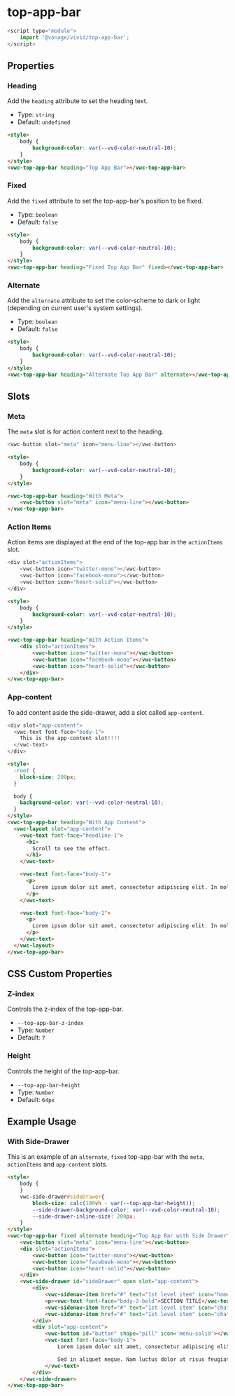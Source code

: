 # top-app-bar

```js
<script type="module">
    import '@vonage/vivid/top-app-bar';
</script>
```

## Properties

### Heading

Add the `heading` attribute to set the heading text.

- Type: `string`
- Default: `undefined`

```html preview full
<style>
    body {
        background-color: var(--vvd-color-neutral-10);
    }
</style>
<vwc-top-app-bar heading="Top App Bar"></vwc-top-app-bar>
```

### Fixed

Add the `fixed` attribute to set the top-app-bar's position to be fixed.

- Type: `boolean`
- Default: `false`

```html preview full
<style>
    body {
        background-color: var(--vvd-color-neutral-10);
    }
</style>
<vwc-top-app-bar heading="Fixed Top App Bar" fixed></vwc-top-app-bar>
```

### Alternate

Add the `alternate` attribute to set the color-scheme to dark or light (depending on current user's system settings).

- Type: `boolean`
- Default: `false`

```html preview full
<style>
    body {
        background-color: var(--vvd-color-neutral-10);
    }
</style>
<vwc-top-app-bar heading="Alternate Top App Bar" alternate></vwc-top-app-bar>
```

## Slots

### Meta

The `meta` slot is for action content next to the heading.

```js
<vwc-button slot="meta" icon="menu-line"></vwc-button>
```

```html preview full
<style>
    body {
        background-color: var(--vvd-color-neutral-10);
    }
</style>

<vwc-top-app-bar heading="With Meta">
    <vwc-button slot="meta" icon="menu-line"></vwc-button>
</vwc-top-app-bar>
```

### Action Items

Action items are displayed at the end of the top-app bar in the `actionItems` slot.

```js
<div slot="actionItems">
    <vwc-button icon="twitter-mono"></vwc-button>
    <vwc-button icon="facebook-mono"></vwc-button>
    <vwc-button icon="heart-solid"></vwc-button>
</div>
```

```html preview full
<style>
    body {
        background-color: var(--vvd-color-neutral-10);
    }
</style>

<vwc-top-app-bar heading="With Action Items">
    <div slot="actionItems">
        <vwc-button icon="twitter-mono"></vwc-button>
        <vwc-button icon="facebook-mono"></vwc-button>
        <vwc-button icon="heart-solid"></vwc-button>
    </div>
</vwc-top-app-bar>
```

### App-content

To add content aside the side-drawer, add a slot called `app-content`.

```js
<div slot="app-content">
  <vwc-text font-face="body-1">
    This is the app-content slot!!!!
  </vwc-text>
</div>
```

```html preview full
<style>
  :root {
    block-size: 200px;
  }

  body {
    background-color: var(--vvd-color-neutral-10);
  }
</style>
<vwc-top-app-bar heading="With App Content">
  <vwc-layout slot="app-content">
    <vwc-text font-face="headline-1">
      <h1>
        Scroll to see the effect.
      </h1>
    </vwc-text>

    <vwc-text font-face="body-1">
      <p>
        Lorem ipsum dolor sit amet, consectetur adipiscing elit. In mollis ante est, ac porta sapien rutrum in. Fusce id pulvinar massa. In est erat, gravida sed velit id, tempus tempus metus. Proin mollis auctor orci. Curabitur vestibulum elementum imperdiet. Mauris ac nisl vel nisi auctor sodales. Vestibulum vel rutrum leo, a convallis tellus. Aliquam vel ultricies elit, eget malesuada orci. Praesent ut blandit nisl. Morbi ut ligula faucibus ante pellentesque condimentum sit amet ac dui. Suspendisse potenti. Ut et massa arcu. Pellentesque pellentesque id tortor at ornare.
      </p>
    </vwc-text>

    <vwc-text font-face="body-1">
      <p>
        Lorem ipsum dolor sit amet, consectetur adipiscing elit. In mollis ante est, ac porta sapien rutrum in. Fusce id pulvinar massa. In est erat, gravida sed velit id, tempus tempus metus. Proin mollis auctor orci. Curabitur vestibulum elementum imperdiet. Mauris ac nisl vel nisi auctor sodales. Vestibulum vel rutrum leo, a convallis tellus. Aliquam vel ultricies elit, eget malesuada orci. Praesent ut blandit nisl. Morbi ut ligula faucibus ante pellentesque condimentum sit amet ac dui. Suspendisse potenti. Ut et massa arcu. Pellentesque pellentesque id tortor at ornare.
      </p>
    </vwc-text>
  </vwc-layout>
</vwc-top-app-bar>
```

## CSS Custom Properties

### Z-index

Controls the z-index of the top-app-bar.

- `--top-app-bar-z-index`
- Type: `Number`
- Default: `7`

### Height

Controls the height of the top-app-bar.  

- `--top-app-bar-height`
- Type: `Number`
- Default: `64px`

## Example Usage

### With Side-Drawer

This is an example of an `alternate`, `fixed` top-app-bar with the `meta`, `actionItems` and `app-content` slots.

```html preview full
<style>
    body {
    }
    vwc-side-drawer#sideDrawer{
        block-size: calc(100vh - var(--top-app-bar-height));
        --side-drawer-background-color: var(--vvd-color-neutral-10);
        --side-drawer-inline-size: 200px;
    }
</style>
<vwc-top-app-bar fixed alternate heading="Top App Bar with Side Drawer">
    <vwc-button slot="meta" icon="menu-line"></vwc-button>
    <div slot="actionItems">
        <vwc-button icon="twitter-mono"></vwc-button>
        <vwc-button icon="facebook-mono"></vwc-button>
        <vwc-button icon="heart-solid"></vwc-button>
    </div>
    <vwc-side-drawer id="sideDrawer" open slot="app-content">
        <div>
            <vwc-sidenav-item href="#" text="1st level item" icon="home-line"></vwc-sidenav-item>
            <p><vwc-text font-face="body-2-bold">SECTION TITLE</vwc-text></p>
            <vwc-sidenav-item href="#" text="1st level item" icon="chat-line"></vwc-sidenav-item>
            <vwc-sidenav-item href="#" text="1st level item" icon="chat-line"></vwc-sidenav-item>
        </div>
        <div slot="app-content">
            <vwc-button id="button" shape="pill" icon='menu-solid'></vwc-button>
            <vwc-text font-face="body-1">
                Lorem ipsum dolor sit amet, consectetur adipiscing elit. In mollis ante est, ac porta sapien rutrum in. Fusce id pulvinar massa. In est erat, gravida sed velit id, tempus tempus metus. Proin mollis auctor orci. Curabitur vestibulum elementum imperdiet. Mauris ac nisl vel nisi auctor sodales. Vestibulum vel rutrum leo, a convallis tellus. Aliquam vel ultricies elit, eget malesuada orci. Praesent ut blandit nisl. Morbi ut ligula faucibus ante pellentesque condimentum sit amet ac dui. Suspendisse potenti. Ut et massa arcu. Pellentesque pellentesque id tortor at ornare.

                Sed in aliquet neque. Nam luctus dolor ut risus feugiat, ut vehicula dui rhoncus. Integer sit amet mi vel urna varius porttitor in nec metus. Phasellus et turpis et odio rhoncus volutpat. Morbi magna dui, ultricies venenatis velit nec, varius ultrices tellus. In hac habitasse platea dictumst. Donec posuere est vitae turpis dapibus, eu luctus nunc gravida. Duis orci felis, rhoncus eu sollicitudin quis, venenatis quis ex. Aliquam malesuada, ante ut tempus placerat, lectus est molestie mi, non egestas dui quam vitae massa. Sed pharetra, turpis eget dapibus lobortis, purus neque consectetur orci, id efficitur tellus ante non odio. Mauris porttitor vitae justo dapibus convallis. Sed mattis vel diam nec convallis.
            </vwc-text>
        </div>
    </vwc-side-drawer>
</vwc-top-app-bar>
```
